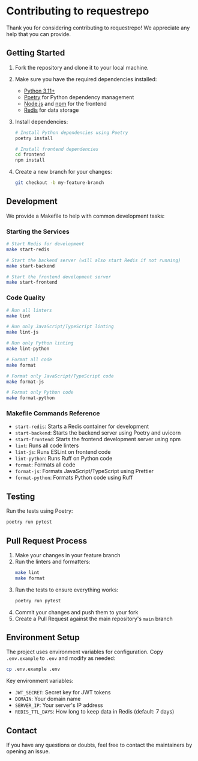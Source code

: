# Contributing to requestrepo

Thank you for considering contributing to requestrepo! We appreciate any help that you can provide.

## Getting Started

1. Fork the repository and clone it to your local machine.

2. Make sure you have the required dependencies installed:
   - [Python 3.11+](https://www.python.org/)
   - [Poetry](https://python-poetry.org/) for Python dependency management
   - [Node.js](https://nodejs.org/) and [npm](https://www.npmjs.com/) for the frontend
   - [Redis](https://redis.io/) for data storage

3. Install dependencies:
   ```bash
   # Install Python dependencies using Poetry
   poetry install

   # Install frontend dependencies
   cd frontend
   npm install
   ```

4. Create a new branch for your changes:
   ```bash
   git checkout -b my-feature-branch
   ```

## Development

We provide a Makefile to help with common development tasks:

### Starting the Services

```bash
# Start Redis for development
make start-redis

# Start the backend server (will also start Redis if not running)
make start-backend

# Start the frontend development server
make start-frontend
```

### Code Quality

```bash
# Run all linters
make lint

# Run only JavaScript/TypeScript linting
make lint-js

# Run only Python linting
make lint-python

# Format all code
make format

# Format only JavaScript/TypeScript code
make format-js

# Format only Python code
make format-python
```

### Makefile Commands Reference

- `start-redis`: Starts a Redis container for development
- `start-backend`: Starts the backend server using Poetry and uvicorn
- `start-frontend`: Starts the frontend development server using npm
- `lint`: Runs all code linters
- `lint-js`: Runs ESLint on frontend code
- `lint-python`: Runs Ruff on Python code
- `format`: Formats all code
- `format-js`: Formats JavaScript/TypeScript using Prettier
- `format-python`: Formats Python code using Ruff

## Testing

Run the tests using Poetry:

```bash
poetry run pytest
```

## Pull Request Process

1. Make your changes in your feature branch
2. Run the linters and formatters:
   ```bash
   make lint
   make format
   ```
3. Run the tests to ensure everything works:
   ```bash
   poetry run pytest
   ```
4. Commit your changes and push them to your fork
5. Create a Pull Request against the main repository's `main` branch

## Environment Setup

The project uses environment variables for configuration. Copy `.env.example` to `.env` and modify as needed:

```bash
cp .env.example .env
```

Key environment variables:
- `JWT_SECRET`: Secret key for JWT tokens
- `DOMAIN`: Your domain name
- `SERVER_IP`: Your server's IP address
- `REDIS_TTL_DAYS`: How long to keep data in Redis (default: 7 days)

## Contact

If you have any questions or doubts, feel free to contact the maintainers by opening an issue.